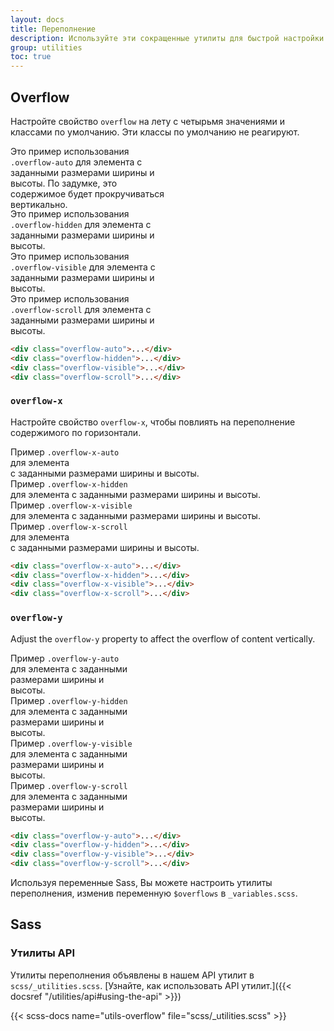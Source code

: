 ```yaml
---
layout: docs
title: Переполнение
description: Используйте эти сокращенные утилиты для быстрой настройки того, как контент выходит за пределы элемента.
group: utilities
toc: true
---
```


## Overflow

Настройте свойство `overflow` на лету с четырьмя значениями и классами по умолчанию. Эти классы по умолчанию не реагируют.

<div class="bd-example d-md-flex">
  <div class="overflow-auto p-3 mb-3 mb-md-0 me-md-3 bg-light" style="max-width: 260px; max-height: 100px;">
    Это пример использования <code>.overflow-auto</code> для элемента с заданными размерами ширины и высоты. По задумке, это содержимое будет прокручиваться вертикально.
  </div>
  <div class="overflow-hidden p-3 mb-3 mb-md-0 me-md-3 bg-light" style="max-width: 260px; max-height: 100px;">
    Это пример использования <code>.overflow-hidden</code> для элемента с заданными размерами ширины и высоты.
  </div>
  <div class="overflow-visible p-3 mb-3 mb-md-0 me-md-3 bg-light" style="max-width: 260px; max-height: 100px;">
    Это пример использования <code>.overflow-visible</code> для элемента с заданными размерами ширины и высоты.
  </div>
  <div class="overflow-scroll p-3 bg-light" style="max-width: 260px; max-height: 100px;">
    Это пример использования <code>.overflow-scroll</code> для элемента с заданными размерами ширины и высоты.
  </div>
</div>

```html
<div class="overflow-auto">...</div>
<div class="overflow-hidden">...</div>
<div class="overflow-visible">...</div>
<div class="overflow-scroll">...</div>
```

### `overflow-x`

Настройте свойство `overflow-x`, чтобы повлиять на переполнение содержимого по горизонтали.

<div class="bd-example d-md-flex">
  <div class="overflow-x-auto p-3 mb-3 mb-md-0 me-md-3 bg-light w-100" style="max-width: 200px; max-height: 100px; white-space: nowrap;">
    <div>Пример <code>.overflow-x-auto</code> для элемента</div>
    <div> с заданными размерами ширины и высоты.</div>
  </div>
  <div class="overflow-x-hidden p-3 mb-3 mb-md-0 me-md-3 bg-light w-100" style="max-width: 200px; max-height: 100px;white-space: nowrap;">
    <div>Пример <code>.overflow-x-hidden</code></div>
    <div>для элемента с заданными размерами ширины и высоты.</div>
  </div>
  <div class="overflow-x-visible p-3 mb-3 mb-md-0 me-md-3 bg-light w-100" style="max-width: 200px; max-height: 100px;white-space: nowrap;">
    <div>Пример <code>.overflow-x-visible</code> </div>
    <div>для элемента с заданными размерами ширины и высоты.</div>
  </div>
  <div class="overflow-x-scroll p-3 bg-light w-100" style="max-width: 200px; max-height: 100px;white-space: nowrap;">
    <div>Пример <code>.overflow-x-scroll</code> для элемента</div>
    <div> с заданными размерами ширины и высоты.</div>
  </div>
</div>

```html
<div class="overflow-x-auto">...</div>
<div class="overflow-x-hidden">...</div>
<div class="overflow-x-visible">...</div>
<div class="overflow-x-scroll">...</div>
```

### `overflow-y`

Adjust the `overflow-y` property to affect the overflow of content vertically.

<div class="bd-example d-md-flex">
  <div class="overflow-y-auto p-3 mb-3 mb-md-0 me-md-3 bg-light w-100" style="max-width: 200px; max-height: 100px;">
    Пример <code>.overflow-y-auto</code> для элемента с заданными размерами ширины и высоты.
  </div>
  <div class="overflow-y-hidden p-3 mb-3 mb-md-0 me-md-3 bg-light w-100" style="max-width: 200px; max-height: 100px;">
    Пример <code>.overflow-y-hidden</code> для элемента с заданными размерами ширины и высоты.
  </div>
  <div class="overflow-y-visible p-3 mb-3 mb-md-0 me-md-3 bg-light w-100" style="max-width: 200px; max-height: 100px;">
    Пример <code>.overflow-y-visible</code> для элемента с заданными размерами ширины и высоты.
  </div>
  <div class="overflow-y-scroll p-3 bg-light w-100" style="max-width: 200px; max-height: 100px;">
    Пример <code>.overflow-y-scroll</code> для элемента с заданными размерами ширины и высоты.
  </div>
</div>

```html
<div class="overflow-y-auto">...</div>
<div class="overflow-y-hidden">...</div>
<div class="overflow-y-visible">...</div>
<div class="overflow-y-scroll">...</div>
```

Используя переменные Sass, Вы можете настроить утилиты переполнения, изменив переменную `$overflows` в `_variables.scss`.

## Sass

### Утилиты API

Утилиты переполнения объявлены в нашем API утилит в `scss/_utilities.scss`. [Узнайте, как использовать API утилит.]({{< docsref "/utilities/api#using-the-api" >}})

{{< scss-docs name="utils-overflow" file="scss/_utilities.scss" >}}
